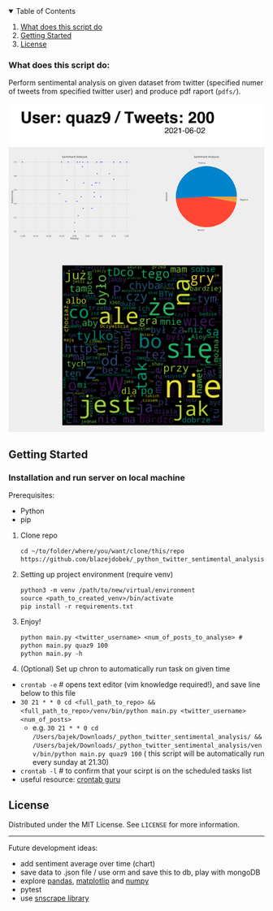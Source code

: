 <details open="open">
  <summary>Table of Contents</summary>
  <ol>
    <li><a href="#what-does-this-script-do">What does this script do</a></li>
    <li><a href="#getting-started">Getting Started</a></li>
    <li><a href="#license">License</a></li>
  </ol>
</details>

### What does this script do:
Perform sentimental analysis on given dataset from twitter (specified numer of tweets from specified twitter user) and produce pdf raport (`pdfs/`).

![](img/1.png)
  
## Getting Started

### Installation and run server on local machine
Prerequisites:
 * Python
 * pip
 
1. Clone repo 
   ```
   cd ~/to/folder/where/you/want/clone/this/repo
   https://github.com/blazejdobek/_python_twitter_sentimental_analysis.git
   ```
2. Setting up project environment (require venv)
   ```
   python3 -m venv /path/to/new/virtual/environment
   source <path_to_created_venv>/bin/activate
   pip install -r requirements.txt
   ```
3. Enjoy!
   ```
   python main.py <twitter_username> <num_of_posts_to_analyse> # python main.py quaz9 100
   python main.py -h
   ```
4. (Optional) Set up chron to automatically run task on given time
  * `crontab -e` # opens text editor (vim knowledge required!), and save line below to this file
  * `30 21 * * 0 cd <full_path_to_repo> && <full_path_to_repo>/venv/bin/python main.py <twitter_username> <num_of_posts>`
    * e.g. `30 21 * * 0 cd /Users/bajek/Downloads/_python_twitter_sentimental_analysis/ && /Users/bajek/Downloads/_python_twitter_sentimental_analysis/venv/bin/python main.py quaz9 100` ( this script will be automatically run every sunday at 21.30)
  * `crontab -l` # to confirm that your scirpt is on the scheduled tasks list
  * useful resource: [crontab guru](https://crontab.guru/#30_21_*_*_0)
## License

Distributed under the MIT License. See `LICENSE` for more information.

----

Future development ideas:
* add sentiment average over time (chart)
* save data to .json file / use orm and save this to db, play with mongoDB
* explore [pandas](https://www.youtube.com/playlist?list=PL-osiE80TeTsWmV9i9c58mdDCSskIFdDS), [matplotlip](https://www.youtube.com/playlist?list=PL-osiE80TeTvipOqomVEeZ1HRrcEvtZB_) and [numpy](https://www.youtube.com/watch?v=GB9ByFAIAH4)
* pytest
* use [snscrape library](https://github.com/JustAnotherArchivist/snscrape)
